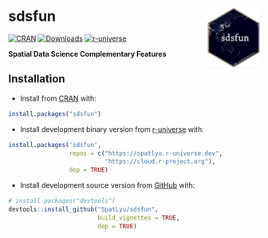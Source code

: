 
<!-- README.md is generated from README.Rmd. Please edit that file -->

# sdsfun <img src="man/figures/logo.png" align="right" height="120"/>

<!-- badges: start -->

[![CRAN](https://www.r-pkg.org/badges/version/sdsfun)](https://CRAN.R-project.org/package=sdsfun)
[![Downloads](https://cranlogs.r-pkg.org/badges/sdsfun)](https://CRAN.R-project.org/package=sdsfun)
[![r-universe](https://spatlyu.r-universe.dev/badges/sdsfun)](https://spatlyu.r-universe.dev/sdsfun)
<!-- badges: end -->

**Spatial Data Science Complementary Features**

## Installation

- Install from [CRAN](https://CRAN.R-project.org/package=sdsfun) with:

``` r
install.packages("sdsfun")
```

- Install development binary version from
  [r-universe](https://spatlyu.r-universe.dev/sdsfun) with:

``` r
install.packages('sdsfun',
                 repos = c("https://spatlyu.r-universe.dev",
                           "https://cloud.r-project.org"),
                 dep = TRUE)
```

- Install development source version from
  [GitHub](https://github.com/SpatLyu/sdsfun) with:

``` r
# install.packages("devtools")
devtools::install_github("SpatLyu/sdsfun",
                         build_vignettes = TRUE,
                         dep = TRUE)
```

